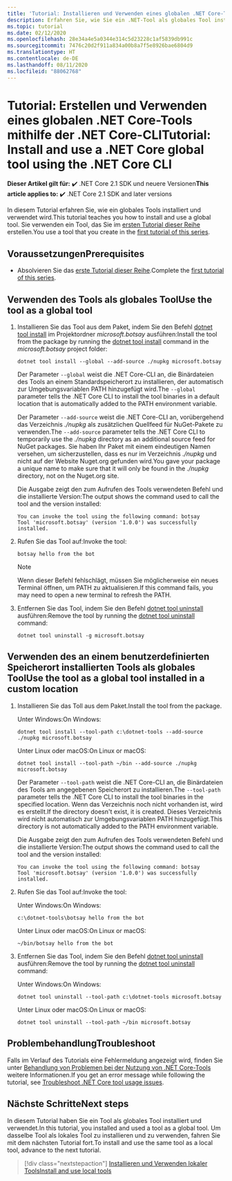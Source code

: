 ```yaml
---
title: 'Tutorial: Installieren und Verwenden eines globalen .NET Core-Tools'
description: Erfahren Sie, wie Sie ein .NET-Tool als globales Tool installieren und verwenden.
ms.topic: tutorial
ms.date: 02/12/2020
ms.openlocfilehash: 28e34a4e5a0344e314c5d23228c1af5839db991c
ms.sourcegitcommit: 7476c20d2f911a834a00b8a7f5e8926bae6804d9
ms.translationtype: HT
ms.contentlocale: de-DE
ms.lasthandoff: 08/11/2020
ms.locfileid: "88062768"
---
```

# <a name="tutorial-install-and-use-a-net-core-global-tool-using-the-net-core-cli"></a><span data-ttu-id="bf32b-103">Tutorial: Erstellen und Verwenden eines globalen .NET Core-Tools mithilfe der .NET Core-CLI</span><span class="sxs-lookup"><span data-stu-id="bf32b-103">Tutorial: Install and use a .NET Core global tool using the .NET Core CLI</span></span>

<span data-ttu-id="bf32b-104">**Dieser Artikel gilt für:** ✔️ .NET Core 2.1 SDK und neuere Versionen</span><span class="sxs-lookup"><span data-stu-id="bf32b-104">**This article applies to:** ✔️ .NET Core 2.1 SDK and later versions</span></span>

<span data-ttu-id="bf32b-105">In diesem Tutorial erfahren Sie, wie ein globales Tools installiert und verwendet wird.</span><span class="sxs-lookup"><span data-stu-id="bf32b-105">This tutorial teaches you how to install and use a global tool.</span></span> <span data-ttu-id="bf32b-106">Sie verwenden ein Tool, das Sie im [ersten Tutorial dieser Reihe](global-tools-how-to-create.md) erstellen.</span><span class="sxs-lookup"><span data-stu-id="bf32b-106">You use a tool that you create in the [first tutorial of this series](global-tools-how-to-create.md).</span></span>

## <a name="prerequisites"></a><span data-ttu-id="bf32b-107">Voraussetzungen</span><span class="sxs-lookup"><span data-stu-id="bf32b-107">Prerequisites</span></span>

* <span data-ttu-id="bf32b-108">Absolvieren Sie das [erste Tutorial dieser Reihe](global-tools-how-to-create.md).</span><span class="sxs-lookup"><span data-stu-id="bf32b-108">Complete the [first tutorial of this series](global-tools-how-to-create.md).</span></span>

## <a name="use-the-tool-as-a-global-tool"></a><span data-ttu-id="bf32b-109">Verwenden des Tools als globales Tool</span><span class="sxs-lookup"><span data-stu-id="bf32b-109">Use the tool as a global tool</span></span>

1. <span data-ttu-id="bf32b-110">Installieren Sie das Tool aus dem Paket, indem Sie den Befehl [dotnet tool install](dotnet-tool-install.md) im Projektordner *microsoft.botsay* ausführen:</span><span class="sxs-lookup"><span data-stu-id="bf32b-110">Install the tool from the package by running the [dotnet tool install](dotnet-tool-install.md) command in the *microsoft.botsay* project folder:</span></span>

   ```dotnetcli
   dotnet tool install --global --add-source ./nupkg microsoft.botsay
   ```

   <span data-ttu-id="bf32b-111">Der Parameter `--global` weist die .NET Core-CLI an, die Binärdateien des Tools an einem Standardspeicherort zu installieren, der automatisch zur Umgebungsvariablen PATH hinzugefügt wird.</span><span class="sxs-lookup"><span data-stu-id="bf32b-111">The `--global` parameter tells the .NET Core CLI to install the tool binaries in a default location that is automatically added to the PATH environment variable.</span></span>

   <span data-ttu-id="bf32b-112">Der Parameter `--add-source` weist die .NET Core-CLI an, vorübergehend das Verzeichnis *./nupkg* als zusätzlichen Quellfeed für NuGet-Pakete zu verwenden.</span><span class="sxs-lookup"><span data-stu-id="bf32b-112">The `--add-source` parameter tells the .NET Core CLI to temporarily use the *./nupkg* directory as an additional source feed for NuGet packages.</span></span> <span data-ttu-id="bf32b-113">Sie haben Ihr Paket mit einem eindeutigen Namen versehen, um sicherzustellen, dass es nur im Verzeichnis *./nupkg* und nicht auf der Website Nuget.org gefunden wird.</span><span class="sxs-lookup"><span data-stu-id="bf32b-113">You gave your package a unique name to make sure that it will only be found in the *./nupkg* directory, not on the Nuget.org site.</span></span>

   <span data-ttu-id="bf32b-114">Die Ausgabe zeigt den zum Aufrufen des Tools verwendeten Befehl und die installierte Version:</span><span class="sxs-lookup"><span data-stu-id="bf32b-114">The output shows the command used to call the tool and the version installed:</span></span>

   ```console
   You can invoke the tool using the following command: botsay
   Tool 'microsoft.botsay' (version '1.0.0') was successfully installed.
   ```

1. <span data-ttu-id="bf32b-115">Rufen Sie das Tool auf:</span><span class="sxs-lookup"><span data-stu-id="bf32b-115">Invoke the tool:</span></span>

   ```console
   botsay hello from the bot
   ```

   > [!NOTE]
   > <span data-ttu-id="bf32b-116">Wenn dieser Befehl fehlschlägt, müssen Sie möglicherweise ein neues Terminal öffnen, um PATH zu aktualisieren.</span><span class="sxs-lookup"><span data-stu-id="bf32b-116">If this command fails, you may need to open a new terminal to refresh the PATH.</span></span>

1. <span data-ttu-id="bf32b-117">Entfernen Sie das Tool, indem Sie den Befehl [dotnet tool uninstall](dotnet-tool-uninstall.md) ausführen:</span><span class="sxs-lookup"><span data-stu-id="bf32b-117">Remove the tool by running the [dotnet tool uninstall](dotnet-tool-uninstall.md) command:</span></span>

   ```dotnetcli
   dotnet tool uninstall -g microsoft.botsay
   ```

## <a name="use-the-tool-as-a-global-tool-installed-in-a-custom-location"></a><span data-ttu-id="bf32b-118">Verwenden des an einem benutzerdefinierten Speicherort installierten Tools als globales Tool</span><span class="sxs-lookup"><span data-stu-id="bf32b-118">Use the tool as a global tool installed in a custom location</span></span>

1. <span data-ttu-id="bf32b-119">Installieren Sie das Toll aus dem Paket.</span><span class="sxs-lookup"><span data-stu-id="bf32b-119">Install the tool from the package.</span></span>

   <span data-ttu-id="bf32b-120">Unter Windows:</span><span class="sxs-lookup"><span data-stu-id="bf32b-120">On Windows:</span></span>

   ```dotnetcli
   dotnet tool install --tool-path c:\dotnet-tools --add-source ./nupkg microsoft.botsay
   ```

   <span data-ttu-id="bf32b-121">Unter Linux oder macOS:</span><span class="sxs-lookup"><span data-stu-id="bf32b-121">On Linux or macOS:</span></span>

   ```dotnetcli
   dotnet tool install --tool-path ~/bin --add-source ./nupkg microsoft.botsay
   ```

   <span data-ttu-id="bf32b-122">Der Parameter `--tool-path` weist die .NET Core-CLI an, die Binärdateien des Tools am angegebenen Speicherort zu installieren.</span><span class="sxs-lookup"><span data-stu-id="bf32b-122">The `--tool-path` parameter tells the .NET Core CLI to install the tool binaries in the specified location.</span></span> <span data-ttu-id="bf32b-123">Wenn das Verzeichnis noch nicht vorhanden ist, wird es erstellt.</span><span class="sxs-lookup"><span data-stu-id="bf32b-123">If the directory doesn't exist, it is created.</span></span> <span data-ttu-id="bf32b-124">Dieses Verzeichnis wird nicht automatisch zur Umgebungsvariablen PATH hinzugefügt.</span><span class="sxs-lookup"><span data-stu-id="bf32b-124">This directory is not automatically added to the PATH environment variable.</span></span>

   <span data-ttu-id="bf32b-125">Die Ausgabe zeigt den zum Aufrufen des Tools verwendeten Befehl und die installierte Version:</span><span class="sxs-lookup"><span data-stu-id="bf32b-125">The output shows the command used to call the tool and the version installed:</span></span>

   ```console
   You can invoke the tool using the following command: botsay
   Tool 'microsoft.botsay' (version '1.0.0') was successfully installed.
   ```

1. <span data-ttu-id="bf32b-126">Rufen Sie das Tool auf:</span><span class="sxs-lookup"><span data-stu-id="bf32b-126">Invoke the tool:</span></span>

   <span data-ttu-id="bf32b-127">Unter Windows:</span><span class="sxs-lookup"><span data-stu-id="bf32b-127">On Windows:</span></span>

   ```console
   c:\dotnet-tools\botsay hello from the bot
   ```

   <span data-ttu-id="bf32b-128">Unter Linux oder macOS:</span><span class="sxs-lookup"><span data-stu-id="bf32b-128">On Linux or macOS:</span></span>

   ```console
   ~/bin/botsay hello from the bot
   ```

1. <span data-ttu-id="bf32b-129">Entfernen Sie das Tool, indem Sie den Befehl [dotnet tool uninstall](dotnet-tool-uninstall.md) ausführen:</span><span class="sxs-lookup"><span data-stu-id="bf32b-129">Remove the tool by running the [dotnet tool uninstall](dotnet-tool-uninstall.md) command:</span></span>

   <span data-ttu-id="bf32b-130">Unter Windows:</span><span class="sxs-lookup"><span data-stu-id="bf32b-130">On Windows:</span></span>

   ```dotnetcli
   dotnet tool uninstall --tool-path c:\dotnet-tools microsoft.botsay
   ```

   <span data-ttu-id="bf32b-131">Unter Linux oder macOS:</span><span class="sxs-lookup"><span data-stu-id="bf32b-131">On Linux or macOS:</span></span>

   ```dotnetcli
   dotnet tool uninstall --tool-path ~/bin microsoft.botsay
   ```

## <a name="troubleshoot"></a><span data-ttu-id="bf32b-132">Problembehandlung</span><span class="sxs-lookup"><span data-stu-id="bf32b-132">Troubleshoot</span></span>

<span data-ttu-id="bf32b-133">Falls im Verlauf des Tutorials eine Fehlermeldung angezeigt wird, finden Sie unter [Behandlung von Problemen bei der Nutzung von .NET Core-Tools](troubleshoot-usage-issues.md) weitere Informationen.</span><span class="sxs-lookup"><span data-stu-id="bf32b-133">If you get an error message while following the tutorial, see [Troubleshoot .NET Core tool usage issues](troubleshoot-usage-issues.md).</span></span>

## <a name="next-steps"></a><span data-ttu-id="bf32b-134">Nächste Schritte</span><span class="sxs-lookup"><span data-stu-id="bf32b-134">Next steps</span></span>

<span data-ttu-id="bf32b-135">In diesem Tutorial haben Sie ein Tool als globales Tool installiert und verwendet.</span><span class="sxs-lookup"><span data-stu-id="bf32b-135">In this tutorial, you installed and used a tool as a global tool.</span></span> <span data-ttu-id="bf32b-136">Um dasselbe Tool als lokales Tool zu installieren und zu verwenden, fahren Sie mit dem nächsten Tutorial fort.</span><span class="sxs-lookup"><span data-stu-id="bf32b-136">To install and use the same tool as a local tool, advance to the next tutorial.</span></span>

> [!div class="nextstepaction"]
> [<span data-ttu-id="bf32b-137">Installieren und Verwenden lokaler Tools</span><span class="sxs-lookup"><span data-stu-id="bf32b-137">Install and use local tools</span></span>](local-tools-how-to-use.md)
